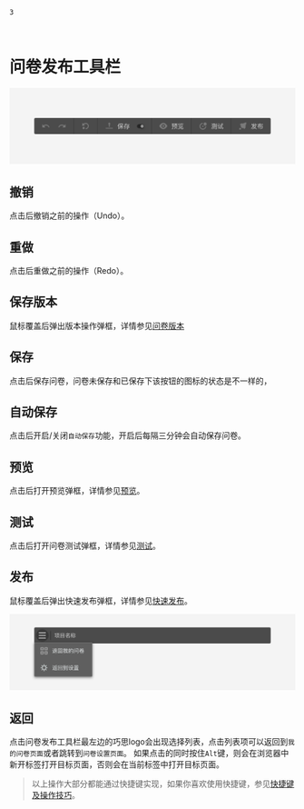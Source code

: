 ```index
3
```
```tag

```
```summary

```

# 问卷发布工具栏

<img src='../../assets/snapshots/layout/navbar/operation.png'>

## 撤销
点击后撤销之前的操作（Undo）。

## 重做
点击后重做之前的操作（Redo）。

## 保存版本
鼠标覆盖后弹出版本操作弹框，详情参见[问卷版本](../advance-topic/version.md)

## 保存
点击后保存问卷，问卷未保存和已保存下该按钮的图标的状态是不一样的，

## 自动保存
点击后开启/关闭`自动保存`功能，开启后每隔三分钟会自动保存问卷。

## 预览
点击后打开预览弹框，详情参见[预览](../preview/concept.md)。

## 测试
点击后打开问卷测试弹框，详情参见[测试](../advance-topic/debug.md)。

## 发布
鼠标覆盖后弹出快速发布弹框，详情参见[快速发布](../advance-topic/quick-publish.md)。

<img src='../../assets/snapshots/layout/navbar/back-to-dashboard.png'>

## 返回
点击问卷发布工具栏最左边的巧思logo会出现选择列表，点击列表项可以返回到`我的问卷页面`或者跳转到`问卷设置页面`。
如果点击的同时按住`Alt`键，则会在浏览器中新开标签打开目标页面，否则会在当前标签中打开目标页面。

> 以上操作大部分都能通过快捷键实现，如果你喜欢使用快捷键，参见[快捷键及操作技巧](../operation/concept.md)。

